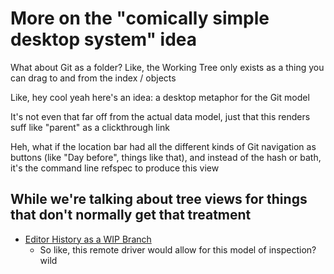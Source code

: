 # More on the "comically simple desktop system" idea

What about Git as a folder? Like, the Working Tree only exists as a thing you can drag to and from the index / objects

Like, hey cool yeah here's an idea: a desktop metaphor for the Git model

It's not even that far off from the actual data model, just that this renders suff like "parent" as a clickthrough link

Heh, what if the location bar had all the different kinds of Git navigation as buttons (like "Day before", things like that), and instead of the hash or bath, it's the command line refspec to produce this view

## While we're talking about tree views for things that don't normally get that treatment

- [Editor History as a WIP Branch](1dzb3-gbj93-ma8t8-p06mh-3j1mh)
  - So like, this remote driver would allow for this model of inspection? wild
